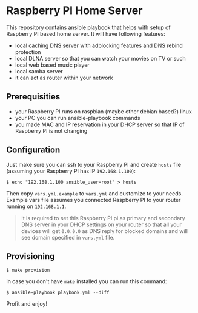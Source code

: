 # Raspberry PI Home Server

This repository contains ansible playbook that helps with setup of
Raspberry PI based home server. It will have following features:

- local caching DNS server with adblocking features and DNS rebind
  protection
- local DLNA server so that you can watch your movies on TV or such
- local web based music player
- local samba server
- it can act as router within your network

## Prerequisities

- your Raspberry PI runs on raspbian (maybe other debian based?) linux
- your PC you can run ansible-playbook commands
- you made MAC and IP reservation in your DHCP server so that IP of
  Raspberry PI is not changing

## Configuration

Just make sure you can ssh to your Raspberry PI and create `hosts` file
(assuming your Raspberry PI has IP `192.168.1.100`):

```
$ echo "192.168.1.100 ansible_user=root" > hosts
```

Then copy `vars.yml.example` to `vars.yml` and customize to your needs.
Example vars file assumes you connected Raspberry PI to your router
running on `192.168.1.1`.

> It is required to set this Raspberry PI pi as primary and secondary
> DNS server in your DHCP settings on your router so that all your
> devices will get `0.0.0.0` as DNS reply for blocked domains and will
> see domain specified in `vars.yml` file.

## Provisioning

```
$ make provision
```

in case you don't have `make` installed you can run this command:

```
$ ansible-playbook playbook.yml --diff
```

Profit and enjoy!
